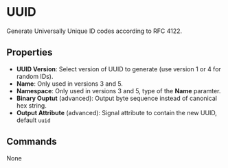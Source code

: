 UUID
=======
Generate Universally Unique ID codes according to RFC 4122.

Properties
----------
- **UUID Version**: Select version of UUID to generate (use version 1 or 4 for random IDs).
- **Name**: Only used in versions 3 and 5.
- **Namespace**: Only used in versions 3 and 5, type of the **Name** paramter.
- **Binary Ouptut** (advanced): Output byte sequence instead of canonical hex string.
- **Output Attribute** (advanced): Signal attribute to contain the new UUID, default `uuid`

Commands
--------
None
